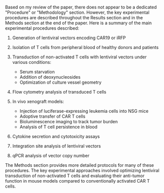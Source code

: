 Based on my review of the paper, there does not appear to be a dedicated "Procedure" or "Methodology" section. However, the key experimental procedures are described throughout the Results section and in the Methods section at the end of the paper. Here is a summary of the main experimental procedures described:

1. Generation of lentiviral vectors encoding CAR19 or iRFP

2. Isolation of T cells from peripheral blood of healthy donors and patients

3. Transduction of non-activated T cells with lentiviral vectors under various conditions:
   - Serum starvation
   - Addition of deoxynucleosides 
   - Optimization of culture vessel geometry

4. Flow cytometry analysis of transduced T cells

5. In vivo xenograft models:
   - Injection of luciferase-expressing leukemia cells into NSG mice
   - Adoptive transfer of CAR T cells 
   - Bioluminescence imaging to track tumor burden
   - Analysis of T cell persistence in blood

6. Cytokine secretion and cytotoxicity assays

7. Integration site analysis of lentiviral vectors

8. qPCR analysis of vector copy number

The Methods section provides more detailed protocols for many of these procedures. The key experimental approaches involved optimizing lentiviral transduction of non-activated T cells and evaluating their anti-tumor function in mouse models compared to conventionally activated CAR T cells.